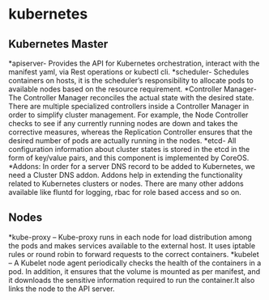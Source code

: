 # kubernetes

Kubernetes Master
-----------------
*apiserver- Provides the API for Kubernetes orchestration, interact with the manifest yaml, via Rest operations or kubectl cli.
*scheduler- Schedules containers on hosts, it is the scheduler’s responsibility to allocate pods to available nodes based on the resource requirement.
*Controller Manager- The Controller Manager reconciles the actual state with the desired state. 
There are multiple specialized controllers inside a Controller Manager in order to simplify cluster management. 
For example, the Node Controller checks to see if any currently running nodes are down and takes the corrective measures, 
whereas the Replication Controller ensures that the desired number of pods are actually running in the nodes.
*etcd- All configuration information about cluster states is stored in the etcd in the form of key/value pairs, and this component is implemented by CoreOS.
*Addons: In order for a server DNS record to be added to Kubernetes, we need a Cluster DNS addon. Addons help in extending the functionality related to Kubernetes clusters or nodes. 
There are many other addons available like fluntd for logging, rbac for role based access and so on.

Nodes
-----
*kube-proxy –  Kube-proxy runs in each node for load distribution among the pods and makes services available to the external host. 
It uses iptable rules or round robin to forward requests to the correct containers.
*kubelet – A Kubelet node agent periodically checks the health of the containers in a pod. In addition, it ensures that the volume is mounted as per manifest, 
and it downloads the sensitive information required to run the container.It also links the node to the API server.

